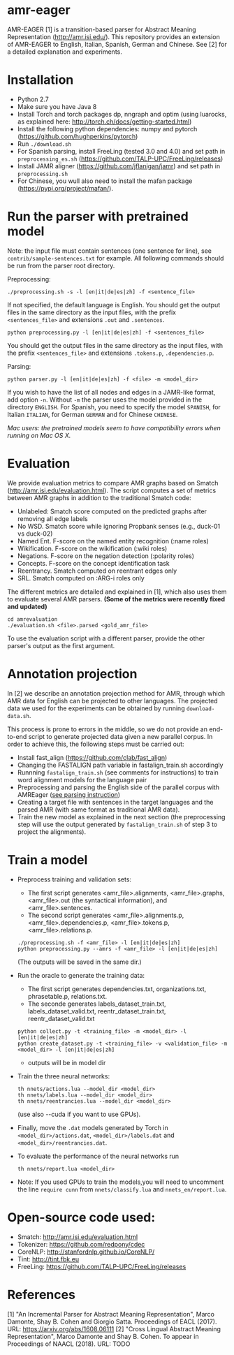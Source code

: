 # amr-eager

AMR-EAGER [1] is a transition-based parser for Abstract Meaning Representation (http://amr.isi.edu/). This repository provides an extension of AMR-EAGER to English, Italian, Spanish, German and Chinese. See [2] for a detailed explanation and experiments.

# Installation

- Python 2.7
- Make sure you have Java 8
- Install Torch and torch packages dp, nngraph and optim (using luarocks, as explained here: http://torch.ch/docs/getting-started.html)
- Install the following python dependencies: numpy and pytorch (https://github.com/hughperkins/pytorch)
- Run ```./download.sh```
- For Spanish parsing, install FreeLing (tested 3.0 and 4.0) and set path in ```preprocessing_es.sh```  (https://github.com/TALP-UPC/FreeLing/releases)
- Install JAMR aligner (https://github.com/jflanigan/jamr) and set path in ```preprocessing.sh```
- For Chinese, you wull also need to install the mafan package (https://pypi.org/project/mafan/).

<a name="Parse"></a>
# Run the parser with pretrained model

Note: the input file must contain sentences (one sentence for line), see ```contrib/sample-sentences.txt``` for example. All following commands should be run from the parser root directory.

Preprocessing:
```
./preprocessing.sh -s -l [en|it|de|es|zh] -f <sentence_file>
```

If not specified, the default language is English. You should get the output files in the same directory as the input files, with the prefix ```<sentences_file>``` and extensions ```.out``` and ```.sentences```.

```
python preprocessing.py -l [en|it|de|es|zh] -f <sentences_file>
```

You should get the output files in the same directory as the input files, with the prefix ```<sentences_file>``` and extensions ```.tokens.p```, ```.dependencies.p```.

Parsing:
```
python parser.py -l [en|it|de|es|zh] -f <file> -m <model_dir>
``` 
If you wish to have the list of all nodes and edges in a JAMR-like format, add option ```-n```. Without ```-m``` the parser uses the model provided in the directory ```ENGLISH```. For Spanish, you need to specify the model ```SPANISH```, for Italian ```ITALIAN```, for German ```GERMAN``` and for Chinese ```CHINESE```.

*Mac users: the pretrained models seem to have compatibility errors when running on Mac OS X.*

# Evaluation

We provide evaluation metrics to compare AMR graphs based on Smatch (http://amr.isi.edu/evaluation.html).
The script computes a set of metrics between AMR graphs in addition to the traditional Smatch code:

* Unlabeled: Smatch score computed on the predicted graphs after removing all edge labels
* No WSD. Smatch score while ignoring Propbank senses (e.g., duck-01 vs duck-02)
* Named Ent. F-score on the named entity recognition (:name roles)
* Wikification. F-score on the wikification (:wiki roles)
* Negations. F-score on the negation detection (:polarity roles)
* Concepts. F-score on the concept identification task
* Reentrancy. Smatch computed on reentrant edges only
* SRL. Smatch computed on :ARG-i roles only

The different metrics are detailed and explained in [1], which also uses them to evaluate several AMR parsers.
**(Some of the metrics were recently fixed and updated)**

```
cd amrevaluation
./evaluation.sh <file>.parsed <gold_amr_file>
```

To use the evaluation script with a different parser, provide the other parser's output as the first argument. 

# Annotation projection

In [2] we describe an annotation projection method for AMR, through which AMR data for English can be projected to other languages. The projected data we used for the experiments can be obtained by running ```download-data.sh```.

This process is prone to errors in the middle, so we do not provide an end-to-end script to generate projected data given a new parallel corpus. In order to achieve this, the following steps must be carried out:

- Install fast_align (https://github.com/clab/fast_align)
- Changing the FASTALIGN path variable in fastalign_train.sh accordingly
- Runnning ```fastalign_train.sh``` (see comments for instructions) to train word alignment models for the language pair
- Preprocessing and parsing the English side of the parallel corpus with AMREager ([see parsing instruction](#Parse))
- Creating a target file with sentences in the target languages and the parsed AMR (with same format as traditional AMR data).
- Train the new model as explained in the next section (the preprocessing step will use the output generated by ```fastalign_train.sh``` of step 3 to project the alignments).


# Train a model

- Preprocess training and validation sets:
  - The first script generates <amr_file>.alignments, <amr_file>.graphs, <amr_file>.out (the syntactical information), and <amr_file>.sentences.
  - The second script generates <amr_file>.alignments.p, <amr_file>.dependencies.p, <amr_file>.tokens.p, <amr_file>.relations.p.
  ```
  ./preprocessing.sh -f <amr_file> -l [en|it|de|es|zh]
  python preprocessing.py --amrs -f <amr_file> -l [en|it|de|es|zh]
  ```
  (The outputs will be saved in the same dir.)
  
- Run the oracle to generate the training data:
  - The first script generates dependencies.txt, organizations.txt, phrasetable.p, relations.txt.
  - The seconde generates labels_dataset_train.txt, labels_dataset_valid.txt, reentr_dataset_train.txt, reentr_dataset_valid.txt
  ```
  python collect.py -t <training_file> -m <model_dir> -l [en|it|de|es|zh]
  python create_dataset.py -t <training_file> -v <validation_file> -m <model_dir> -l [en|it|de|es|zh]
  ```
  - outputs will be in model dir
  
- Train the three neural networks: 
  ```
  th nnets/actions.lua --model_dir <model_dir>
  th nnets/labels.lua --model_dir <model_dir>
  th nnets/reentrancies.lua --model_dir <model_dir>
  ```
  
  (use also --cuda if you want to use GPUs). 
 
- Finally, move the ```.dat``` models generated by Torch in ```<model_dir>/actions.dat```, ```<model_dir>/labels.dat``` and ```<model_dir>/reentrancies.dat```.
  
- To evaluate the performance of the neural networks run 
  ```
  th nnets/report.lua <model_dir>
  ```
- Note: If you used GPUs to train the models,you will need to uncomment the line ```require cunn``` from ```nnets/classify.lua``` and ```nnets_en/report.lua```.

# Open-source code used:

- Smatch: http://amr.isi.edu/evaluation.html
- Tokenizer: https://github.com/redpony/cdec
- CoreNLP: http://stanfordnlp.github.io/CoreNLP/
- Tint: http://tint.fbk.eu
- FreeLing: https://github.com/TALP-UPC/FreeLing/releases

# References

[1] "An Incremental Parser for Abstract Meaning Representation", Marco Damonte, Shay B. Cohen and Giorgio Satta. Proceedings of EACL (2017). URL: https://arxiv.org/abs/1608.06111
[2] "Cross Lingual Abstract Meaning Representation", Marco Damonte and Shay B. Cohen. To appear in Proceedings of NAACL (2018). URL: TODO
